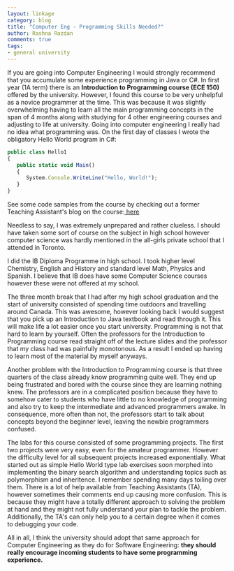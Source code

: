 ```yaml
---
layout: linkage
category: blog
title: "Computer Eng - Programming Skills Needed?"
author: Rashna Razdan
comments: true
tags:
- general university
---
```


<p>If you are going into Computer Engineering I would strongly recommend that you accumulate some experience programming in Java or C#. In first year (1A term) there is an <b>Introduction to Programming course (ECE 150)</b> offered by the university. However, I found this course to be very unhelpful as a novice programmer at the time. This was because it was slightly overwhelming having to learn all the main programming concepts in the span of 4 months along with studying for 4 other engineering courses and adjusting to life at university. Going into computer engineering I really had no idea what programming was. On the first day of classes I wrote the obligatory Hello World program in C#:</p>

```javascript
public class Hello1
{
   public static void Main()
   {
      System.Console.WriteLine("Hello, World!");
   }
}
```
<figurecaption>See some code samples from the course by checking out a former Teaching Assistant's blog on the course:<a href="http://nicholasarmstrong.com/2009/09/ece-150-programming-samples/"> here</a></figurecaption>

<p>Needless to say, I was extremely unprepared and rather clueless. I should have taken some sort of course on the subject in high school however computer science was hardly mentioned in the all-girls private school that I attended in Toronto.</p> 

<p>I did the IB Diploma Programme in high school. I took higher level Chemistry, English and History and standard level Math, Physics and Spanish. I believe that IB does have some Computer Science courses however these were not offered at my school.</p>

<p>The three month break that I had after my high school graduation and the start of university consisted of spending time outdoors and travelling around Canada. This was awesome, however looking back I would suggest that you pick up an Introduction to Java textbook and read through it. This will make life a lot easier once you start university. Programming is not that hard to learn by yourself. Often the professors for the Introduction to Programming course read straight off of the lecture slides and the professor that my class had was painfully monotonous. As a result I ended up having to learn most of the material by myself anyways.</p> 

<p>Another problem with the Introduction to Programming course is that three quarters of the class already know programming quite well. They end up being frustrated and bored with the course since they are learning nothing knew. The professors are in a complicated position because they have to somehow cater to students who have little to no knowledge of programming and also try to keep the intermediate and advanced programmers awake. In consequence, more often than not, the professors start to talk about concepts beyond the beginner level, leaving the newbie programmers confused.</p>

<p>The labs for this course consisted of some programming projects. The first two projects were very easy, even for the amateur programmer. However the difficulty level for all subsequent projects increased exponentially. What started out as simple Hello World type lab exercises soon morphed into implementing the binary search algorithm and understanding topics such as polymorphism and inheritence. I remember spending many days toiling over them. There is a lot of help available from Teaching Assistants (TA), however sometimes their comments end up causing more confusion. This is because they might have a totally different approach to solving the problem at hand and they might not fully understand your plan to tackle the problem. Additionally, the TA's can only help you to a certain degree when it comes to debugging your code.</p>

<p>All in all, I think the university should adopt that same approach for Computer Engineering as they do for Software Engineering: <b>they should really encourage incoming students to have some programming experience.</b></p>
